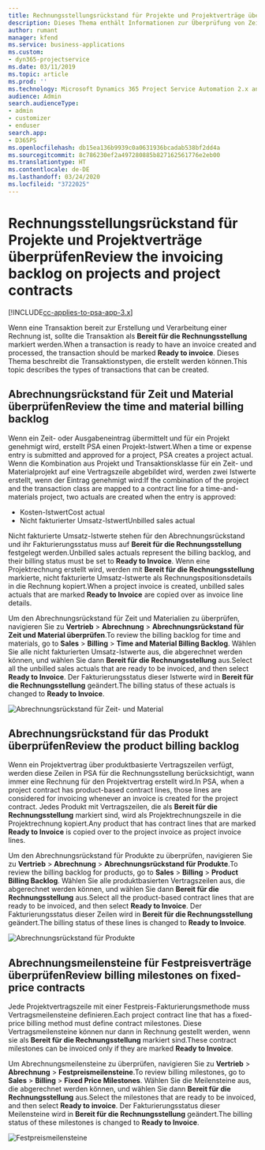 ```yaml
---
title: Rechnungsstellungsrückstand für Projekte und Projektverträge überprüfen
description: Dieses Thema enthält Informationen zur Überprüfung von Zeit-, Ausgaben- und Produktrückständen sowie dazu, wie man sie als bereit für die Rechnungsstellung markiert.
author: rumant
manager: kfend
ms.service: business-applications
ms.custom:
- dyn365-projectservice
ms.date: 03/11/2019
ms.topic: article
ms.prod: ''
ms.technology: Microsoft Dynamics 365 Project Service Automation 2.x and 3.x
audience: Admin
search.audienceType:
- admin
- customizer
- enduser
search.app:
- D365PS
ms.openlocfilehash: db15ea136b9939c0a0631936bcadab538bf2dd4a
ms.sourcegitcommit: 8c786230ef2a497280885b827162561776e2eb00
ms.translationtype: HT
ms.contentlocale: de-DE
ms.lasthandoff: 03/24/2020
ms.locfileid: "3722025"
---
```

# <a name="review-the-invoicing-backlog-on-projects-and-project-contracts"></a><span data-ttu-id="c6662-103">Rechnungsstellungsrückstand für Projekte und Projektverträge überprüfen</span><span class="sxs-lookup"><span data-stu-id="c6662-103">Review the invoicing backlog on projects and project contracts</span></span>

[!INCLUDE[cc-applies-to-psa-app-3.x](../includes/cc-applies-to-psa-app-3x.md)]

<span data-ttu-id="c6662-104">Wenn eine Transaktion bereit zur Erstellung und Verarbeitung einer Rechnung ist, sollte die Transaktion als **Bereit für die Rechnungsstellung** markiert werden.</span><span class="sxs-lookup"><span data-stu-id="c6662-104">When a transaction is ready to have an invoice created and processed, the transaction should be marked **Ready to invoice**.</span></span> <span data-ttu-id="c6662-105">Dieses Thema beschreibt die Transaktionstypen, die erstellt werden können.</span><span class="sxs-lookup"><span data-stu-id="c6662-105">This topic describes the types of transactions that can be created.</span></span>

## <a name="review-the-time-and-material-billing-backlog"></a><span data-ttu-id="c6662-106">Abrechnungsrückstand für Zeit und Material überprüfen</span><span class="sxs-lookup"><span data-stu-id="c6662-106">Review the time and material billing backlog</span></span>

<span data-ttu-id="c6662-107">Wenn ein Zeit- oder Ausgabeneintrag übermittelt und für ein Projekt genehmigt wird, erstellt PSA einen Projekt-Istwert.</span><span class="sxs-lookup"><span data-stu-id="c6662-107">When a time or expense entry is submitted and approved for a project, PSA creates a project actual.</span></span> <span data-ttu-id="c6662-108">Wenn die Kombination aus Projekt und Transaktionsklasse für ein Zeit- und Materialprojekt auf eine Vertragszeile abgebildet wird, werden zwei Istwerte erstellt, wenn der Eintrag genehmigt wird:</span><span class="sxs-lookup"><span data-stu-id="c6662-108">If the combination of the project and the transaction class are mapped to a contract line for a time-and-materials project, two actuals are created when the entry is approved:</span></span>

- <span data-ttu-id="c6662-109">Kosten-Istwert</span><span class="sxs-lookup"><span data-stu-id="c6662-109">Cost actual</span></span> 
- <span data-ttu-id="c6662-110">Nicht fakturierter Umsatz-Istwert</span><span class="sxs-lookup"><span data-stu-id="c6662-110">Unbilled sales actual</span></span>

<span data-ttu-id="c6662-111">Nicht fakturierte Umsatz-Istwerte stehen für den Abrechnungsrückstand und ihr Fakturierungsstatus muss auf **Bereit für die Rechnungsstellung** festgelegt werden.</span><span class="sxs-lookup"><span data-stu-id="c6662-111">Unbilled sales actuals represent the billing backlog, and their billing status must be set to **Ready to Invoice**.</span></span> <span data-ttu-id="c6662-112">Wenn eine Projektrechnung erstellt wird, werden mit **Bereit für die Rechnungsstellung** markierte, nicht fakturierte Umsatz-Istwerte als Rechnungspositionsdetails in die Rechnung kopiert.</span><span class="sxs-lookup"><span data-stu-id="c6662-112">When a project invoice is created, unbilled sales actuals that are marked **Ready to Invoice** are copied over as invoice line details.</span></span>

<span data-ttu-id="c6662-113">Um den Abrechnungsrückstand für Zeit und Materialien zu überprüfen, navigieren Sie zu **Vertrieb** \> **Abrechnung** \> **Abrechnungsrückstand für Zeit und Material überprüfen**.</span><span class="sxs-lookup"><span data-stu-id="c6662-113">To review the billing backlog for time and materials, go to **Sales** \> **Billing** \> **Time and Material Billing Backlog**.</span></span> <span data-ttu-id="c6662-114">Wählen Sie alle nicht fakturierten Umsatz-Istwerte aus, die abgerechnet werden können, und wählen Sie dann **Bereit für die Rechnungsstellung** aus.</span><span class="sxs-lookup"><span data-stu-id="c6662-114">Select all the unbilled sales actuals that are ready to be invoiced, and then select **Ready to Invoice**.</span></span> <span data-ttu-id="c6662-115">Der Fakturierungsstatus dieser Istwerte wird in **Bereit für die Rechnungsstellung** geändert.</span><span class="sxs-lookup"><span data-stu-id="c6662-115">The billing status of these actuals is changed to **Ready to Invoice**.</span></span>

![Abrechnungsrückstand für Zeit- und Material](media/TMBacklog.png)

## <a name="review-the-product-billing-backlog"></a><span data-ttu-id="c6662-117">Abrechnungsrückstand für das Produkt überprüfen</span><span class="sxs-lookup"><span data-stu-id="c6662-117">Review the product billing backlog</span></span>

<span data-ttu-id="c6662-118">Wenn ein Projektvertrag über produktbasierte Vertragszeilen verfügt, werden diese Zeilen in PSA für die Rechnungsstellung berücksichtigt, wann immer eine Rechnung für den Projektvertrag erstellt wird.</span><span class="sxs-lookup"><span data-stu-id="c6662-118">In PSA, when a project contract has product-based contract lines, those lines are considered for invoicing whenever an invoice is created for the project contract.</span></span> <span data-ttu-id="c6662-119">Jedes Produkt mit Vertragszeilen, die als **Bereit für die Rechnungsstellung** markiert sind, wird als Projektrechnungszeile in die Projektrechnung kopiert.</span><span class="sxs-lookup"><span data-stu-id="c6662-119">Any product that has contract lines that are marked **Ready to Invoice** is copied over to the project invoice as project invoice lines.</span></span>

<span data-ttu-id="c6662-120">Um den Abrechnungsrückstand für Produkte zu überprüfen, navigieren Sie zu **Vertrieb** \> **Abrechnung** \> **Abrechnungsrückstand für Produkte**.</span><span class="sxs-lookup"><span data-stu-id="c6662-120">To review the billing backlog for products, go to **Sales** \> **Billing** \> **Product Billing Backlog**.</span></span> <span data-ttu-id="c6662-121">Wählen Sie alle produktbasierten Vertragszeilen aus, die abgerechnet werden können, und wählen Sie dann **Bereit für die Rechnungsstellung** aus.</span><span class="sxs-lookup"><span data-stu-id="c6662-121">Select all the product-based contract lines that are ready to be invoiced, and then select **Ready to Invoice**.</span></span> <span data-ttu-id="c6662-122">Der Fakturierungsstatus dieser Zeilen wird in **Bereit für die Rechnungsstellung** geändert.</span><span class="sxs-lookup"><span data-stu-id="c6662-122">The billing status of these lines is changed to **Ready to Invoice**.</span></span>

![Abrechnungsrückstand für Produkte](media/ProductBacklog.png)

## <a name="review-billing-milestones-on-fixed-price-contracts"></a><span data-ttu-id="c6662-124">Abrechnungsmeilensteine für Festpreisverträge überprüfen</span><span class="sxs-lookup"><span data-stu-id="c6662-124">Review billing milestones on fixed-price contracts</span></span>

<span data-ttu-id="c6662-125">Jede Projektvertragszeile mit einer Festpreis-Fakturierungsmethode muss Vertragsmeilensteine definieren.</span><span class="sxs-lookup"><span data-stu-id="c6662-125">Each project contract line that has a fixed-price billing method must define contract milestones.</span></span> <span data-ttu-id="c6662-126">Diese Vertragsmeilensteine können nur dann in Rechnung gestellt werden, wenn sie als **Bereit für die Rechnungsstellung** markiert sind.</span><span class="sxs-lookup"><span data-stu-id="c6662-126">These contract milestones can be invoiced only if they are marked **Ready to Invoice**.</span></span> 

<span data-ttu-id="c6662-127">Um Abrechnungsmeilensteine zu überprüfen, navigieren Sie zu **Vertrieb** \> **Abrechnung** \> **Festpreismeilensteine**.</span><span class="sxs-lookup"><span data-stu-id="c6662-127">To review billing milestones, go to **Sales** \> **Billing** \> **Fixed Price Milestones**.</span></span> <span data-ttu-id="c6662-128">Wählen Sie die Meilensteine aus, die abgerechnet werden können, und wählen Sie dann **Bereit für die Rechnungsstellung** aus.</span><span class="sxs-lookup"><span data-stu-id="c6662-128">Select the milestones that are ready to be invoiced, and then select **Ready to invoice**.</span></span> <span data-ttu-id="c6662-129">Der Fakturierungsstatus dieser Meilensteine wird in **Bereit für die Rechnungsstellung** geändert.</span><span class="sxs-lookup"><span data-stu-id="c6662-129">The billing status of these milestones is changed to **Ready to Invoice**.</span></span>

![Festpreismeilensteine](media/FPBacklog.png)
